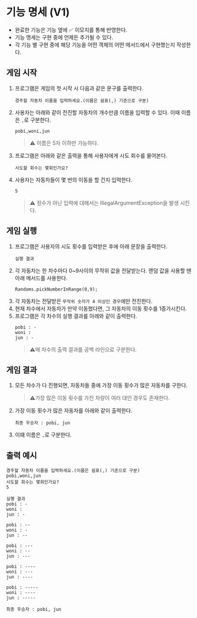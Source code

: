 # 기능 명세 (V1)
- 완료한 기능은 기능 옆에 ✅ 이모지를 통해 반영한다.
- 기능 명세는 구현 중에 언제든 추가될 수 있다.
- 각 기능 별 구현 중에 해당 기능을 어떤 객체의 어떤 메서드에서 구현했는지 작성한다.

## 게임 시작
1. 프로그램은 게임의 첫 시작 시 다음과 같은 문구를 출력한다.

   ```
   경주할 자동차 이름을 입력하세요.(이름은 쉼표(,) 기준으로 구분)
   ```
2.  사용자는 아래와 같이 전진할 자동차의 개수만큼 이름을 입력할 수 있다. 이때 이름은 `,`로 구분한다.
     ```
     pobi,woni,jun
     ```
    >   ⚠ 이름은 5자 이하만 가능하다.

3. 프로그램은 아래와 같은 출력을 통해 사용자에게 시도 회수를 물어본다.
   ```
   시도할 회수는 몇회인가요?
   ```

3. 사용자는 자동차들이 몇 번의 이동을 할 건지 입력한다.
   ```
   5
   ```
   > ⚠ 정수가 아닌 입력에 대해서는 IllegalArgumentException을 발생 시킨다.

## 게임 실행
1. 프로그램은 사용자의 시도 횟수를 입력받은 후에 아래 문장을 출력한다.
   ```
   실행 결과
   ```
2. 각 자동차는 한 차수마다 0~9사이의 무작위 값을 전달받는다. 랜덤 값을 사용할 땐 아래 메서드를 사용한다.
   ```
   Randoms.pickNumberInRange(0,9);
   ```
3. 각 자동차는 전달받은 `무작위 숫자가 4 이상인 경우`에만 전진한다.
4. 현재 차수에서 자동차가 만약 이동했다면, 그 자동차의 이동 횟수를 1증가시킨다.
5. 프로그램은 각 차수의 실행 결과를 아래와 같이 출력한다.
   ```
   pobi : -
   woni : 
   jun : -
   ```
   > ⚠매 차수의 출력 결과를 공백 라인으로 구분한다.

## 게임 결과
1. 모든 차수가 다 진행되면, 자동차들 중에 가장 이동 횟수가 많은 자동차를 구한다.
   >⚠가장 많은 이동 횟수를 가진 차량이 여러 대인 경우도 존재한다. 
2. 가장 이동 횟수가 많은 자동차를 아래와 같이 출력한다.
   ```
   최종 우승자 : pobi, jun
   ```
3. 이떄 이름은 `,`로 구분한다.

## 출력 예시
```
경주할 자동차 이름을 입력하세요.(이름은 쉼표(,) 기준으로 구분)
pobi,woni,jun
시도할 회수는 몇회인가요?
5

실행 결과
pobi : -
woni : 
jun : -

pobi : --
woni : -
jun : --

pobi : ---
woni : --
jun : ---

pobi : ----
woni : ---
jun : ----

pobi : -----
woni : ----
jun : -----

최종 우승자 : pobi, jun
```
